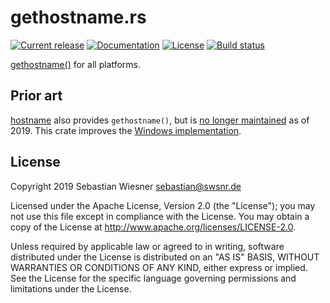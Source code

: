 # gethostname.rs

[![Current release](https://img.shields.io/crates/v/gethostname.svg)][crates]
[![Documentation](https://docs.rs/gethostname/badge.svg)][docs]
[![License](https://img.shields.io/github/license/lunaryorn/gethostname.rs.svg)][license]
[![Build status](https://img.shields.io/travis/lunaryorn/gethostname.rs/master.svg)][travis]

[gethostname()][ghn] for all platforms.

[crates]: https://crates.io/crates/gethostname
[docs]: https://docs.rs/gethostname
[license]: https://github.com/lunaryorn/gethostname.rs/blob/master/LICENSE
[travis]: https://travis-ci.org/lunaryorn/gethostname.rs
[ghn]: http://pubs.opengroup.org/onlinepubs/9699919799/functions/gethostname.html

## Prior art

[hostname] also provides `gethostname()`, but is [no longer maintained][1] as of
2019.  This crate improves the [Windows implementation][2].

[hostname]: https://github.com/fengcen/hostname
[1]: https://github.com/fengcen/hostname/pull/4#issuecomment-455735989
[2]: https://github.com/fengcen/hostname/pull/4#issuecomment-433722692

## License

Copyright 2019 Sebastian Wiesner <sebastian@swsnr.de>

Licensed under the Apache License, Version 2.0 (the "License"); you may not use
this file except in compliance with the License. You may obtain a copy of the
License at <http://www.apache.org/licenses/LICENSE-2.0>.

Unless required by applicable law or agreed to in writing, software distributed
under the License is distributed on an "AS IS" BASIS, WITHOUT WARRANTIES OR
CONDITIONS OF ANY KIND, either express or implied. See the License for the
specific language governing permissions and limitations under the License.

